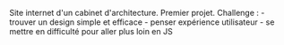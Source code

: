 Site internet d'un cabinet d'architecture.
Premier projet.
Challenge : - trouver un design simple et efficace
            - penser expérience utilisateur
            - se mettre en difficulté pour aller plus loin en JS

